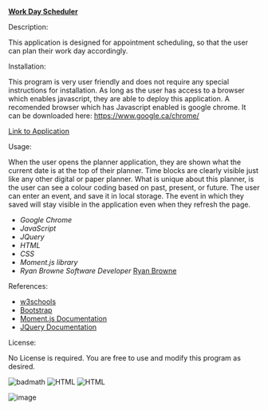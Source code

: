 [**Work Day Scheduler**](https://github.com/ryanbrowne360/Homework5.git)

Description:

This application is designed for appointment scheduling, so that the user can plan their work day accordingly. 

Installation:

This program is very user friendly and does not require any special instructions for installation. As long as the user has access to a browser which enables javascript, they are able to deploy this application.
A recomended browser which has Javascript enabled is google chrome. It can be downloaded here: https://www.google.ca/chrome/

[Link to Application](https://ryanbrowne360.github.io/Homework5/)

Usage:

When the user opens the planner application, they are shown what the current date is at the top of their planner.
Time blocks are clearly visible just like any other digital or paper planner. What is unique about this planner, is the user can see a colour coding based on past, present, or future. The user can enter an event, and save it in local storage. The event in which they saved will stay visible in the application even when they refresh the page.

- *Google Chrome*
- *JavaScript*
- *JQuery*
- *HTML*
- *CSS*
- *Moment.js library*
- *Ryan Browne Software Developer* [Ryan Browne](https://github.com/ryanbrowne360/)

References:

- [w3schools](https://www.w3schools.com/)
- [Bootstrap](https://getbootstrap.com/docs/4.4/getting-started/introduction/)
- [Moment.js Documentation](https://momentjs.com/docs/)
- [JQuery Documentation](https://api.jquery.com/)

License:

No License is required. You are free to use and modify this program as desired.

![badmath](https://img.shields.io/github/languages/top/nielsenjared/badmath)
![HTML](https://img.shields.io/badge/HTML-100%25-orange)
![HTML](https://img.shields.io/badge/CSS-100%25-yellowgreen)

![image](https://github.com/ryanbrowne360/Homework5/blob/main/Images/Screenshot%202020-11-07%20142513.png?raw=true)
	